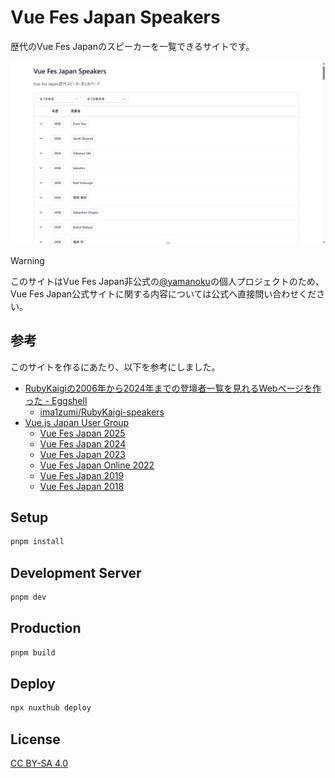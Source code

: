 # Vue Fes Japan Speakers

歴代のVue Fes Japanのスピーカーを一覧できるサイトです。

![Vue Fes Japan Speakersのサイトスクリーンショット](./public/og-image.png)

> [!WARNING]
> このサイトはVue Fes Japan非公式の[@yamanoku](https://github.com/yamanoku)の個人プロジェクトのため、Vue Fes Japan公式サイトに関する内容については公式へ直接問い合わせください。

## 参考

このサイトを作るにあたり、以下を参考にしました。

- [RubyKaigiの2006年から2024年までの登壇者一覧を見れるWebページを作った - Eggshell](https://imaizumimr.hatenablog.com/entry/2024/08/20/204241)
  - [ima1zumi/RubyKaigi-speakers](https://github.com/ima1zumi/RubyKaigi-speakers)
- [Vue.js Japan User Group](https://github.com/vuejs-jp)
  - [Vue Fes Japan 2025](https://vuefes.jp/2025/)
  - [Vue Fes Japan 2024](https://vuefes.jp/2024/)
  - [Vue Fes Japan 2023](https://vuefes.jp/2023/)
  - [Vue Fes Japan Online 2022](https://vuefes.jp/2022/)
  - [Vue Fes Japan 2019](https://vuefes.jp/2019/)
  - [Vue Fes Japan 2018](https://vuefes.jp/2018/)

## Setup

```bash
pnpm install
```

## Development Server

```bash
pnpm dev
```

## Production

```bash
pnpm build
```

## Deploy

```bash
npx nuxthub deploy
```

## License

[CC BY-SA 4.0](./LICENSE)
